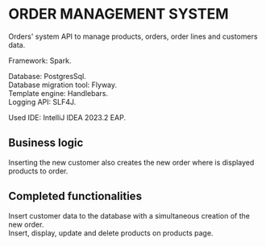 # ORDER MANAGEMENT SYSTEM

Orders' system API to manage products, orders, order lines and customers data.  

Framework: Spark.  

Database: PostgresSql.  
Database migration tool: Flyway.  
Template engine: Handlebars.  
Logging API: SLF4J.  

Used IDE: IntelliJ IDEA 2023.2 EAP.  

## Business logic  
Inserting the new customer also creates the new order where is displayed products to order.  

## Completed functionalities  
Insert customer data to the database with a simultaneous creation of the new order.  
Insert, display, update and delete products on products page.  